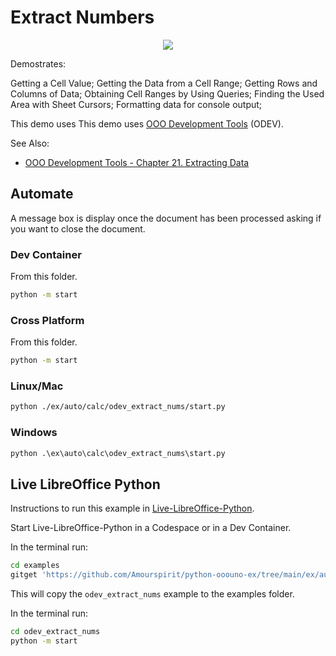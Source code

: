 # Extract Numbers

<p align="center">
<img src="https://user-images.githubusercontent.com/4193389/203180252-c49795dc-54f7-4dda-812a-03e125b13c09.png">
</p>


Demostrates:

Getting a Cell Value; Getting the Data from a Cell Range; Getting Rows and Columns of Data; Obtaining Cell Ranges by Using Queries; Finding the Used Area with Sheet Cursors; Formatting data for console output;

This demo uses This demo uses [OOO Development Tools] (ODEV).

See Also:

- [OOO Development Tools - Chapter 21. Extracting Data](https://python-ooo-dev-tools.readthedocs.io/en/latest/odev/part4/chapter21.html)

## Automate

A message box is display once the document has been processed asking if you want to close the document.

### Dev Container

From this folder.

```sh
python -m start
```

### Cross Platform

From this folder.

```sh
python -m start
```

### Linux/Mac

```sh
python ./ex/auto/calc/odev_extract_nums/start.py
```


### Windows

```ps
python .\ex\auto\calc\odev_extract_nums\start.py
```

## Live LibreOffice Python

Instructions to run this example in [Live-LibreOffice-Python](https://github.com/Amourspirit/live-libreoffice-python).

Start Live-LibreOffice-Python in a Codespace or in a Dev Container.

In the terminal run:

```bash
cd examples
gitget 'https://github.com/Amourspirit/python-ooouno-ex/tree/main/ex/auto/calc/odev_extract_nums'
```

This will copy the `odev_extract_nums` example to the examples folder.

In the terminal run:

```bash
cd odev_extract_nums
python -m start
```

[OOO Development Tools]: https://python-ooo-dev-tools.readthedocs.io/en/latest/
